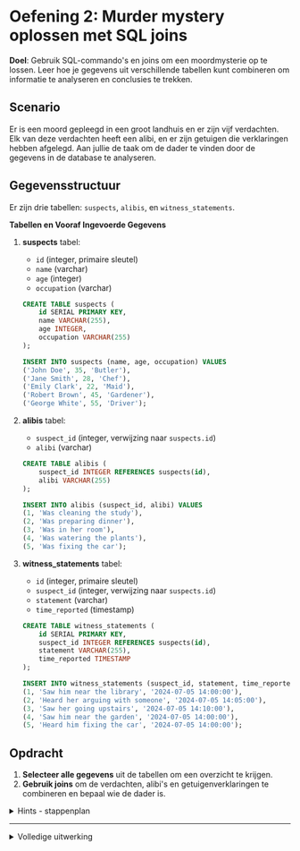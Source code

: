 # Oefening 2: Murder mystery oplossen met SQL joins

**Doel**: Gebruik SQL-commando's en joins om een moordmysterie op te lossen. Leer hoe je gegevens uit verschillende tabellen kunt combineren om informatie te analyseren en conclusies te trekken.

## Scenario

Er is een moord gepleegd in een groot landhuis en er zijn vijf verdachten. Elk van deze verdachten heeft een alibi, en er zijn getuigen die verklaringen hebben afgelegd. Aan jullie de taak om de dader te vinden door de gegevens in de database te analyseren.

## Gegevensstructuur

Er zijn drie tabellen: `suspects`, `alibis`, en `witness_statements`.

**Tabellen en Vooraf Ingevoerde Gegevens**

1. **suspects** tabel:
   - `id` (integer, primaire sleutel)
   - `name` (varchar)
   - `age` (integer)
   - `occupation` (varchar)

   ```sql
   CREATE TABLE suspects (
       id SERIAL PRIMARY KEY,
       name VARCHAR(255),
       age INTEGER,
       occupation VARCHAR(255)
   );

   INSERT INTO suspects (name, age, occupation) VALUES
   ('John Doe', 35, 'Butler'),
   ('Jane Smith', 28, 'Chef'),
   ('Emily Clark', 22, 'Maid'),
   ('Robert Brown', 45, 'Gardener'),
   ('George White', 55, 'Driver');
   ```

2. **alibis** tabel:
   - `suspect_id` (integer, verwijzing naar `suspects.id`)
   - `alibi` (varchar)

   ```sql
   CREATE TABLE alibis (
       suspect_id INTEGER REFERENCES suspects(id),
       alibi VARCHAR(255)
   );

   INSERT INTO alibis (suspect_id, alibi) VALUES
   (1, 'Was cleaning the study'),
   (2, 'Was preparing dinner'),
   (3, 'Was in her room'),
   (4, 'Was watering the plants'),
   (5, 'Was fixing the car');
   ```

3. **witness_statements** tabel:
   - `id` (integer, primaire sleutel)
   - `suspect_id` (integer, verwijzing naar `suspects.id`)
   - `statement` (varchar)
   - `time_reported` (timestamp)

   ```sql
   CREATE TABLE witness_statements (
       id SERIAL PRIMARY KEY,
       suspect_id INTEGER REFERENCES suspects(id),
       statement VARCHAR(255),
       time_reported TIMESTAMP
   );

   INSERT INTO witness_statements (suspect_id, statement, time_reported) VALUES
   (1, 'Saw him near the library', '2024-07-05 14:00:00'),
   (2, 'Heard her arguing with someone', '2024-07-05 14:05:00'),
   (3, 'Saw her going upstairs', '2024-07-05 14:10:00'),
   (4, 'Saw him near the garden', '2024-07-05 14:00:00'),
   (5, 'Heard him fixing the car', '2024-07-05 14:00:00');
   ```

## Opdracht

1. **Selecteer alle gegevens** uit de tabellen om een overzicht te krijgen.
2. **Gebruik joins** om de verdachten, alibi's en getuigenverklaringen te combineren en bepaal wie de dader is.

<details>
<summary>Hints - stappenplan</summary>

1. **Gegevens selecteren**:
   - Gebruik het `SELECT` commando om alle gegevens uit de `suspects` tabel op te halen.

   ```sql
   SELECT * FROM suspects;
   ```

   - Doe hetzelfde voor de `alibis` en `witness_statements` tabellen.

   ```sql
   SELECT * FROM alibis;
   SELECT * FROM witness_statements;
   ```

2. **Joins gebruiken**:
   - Gebruik een `INNER JOIN` om de gegevens uit de `suspects` en `alibis` tabellen te combineren.

   ```sql
   SELECT s.name, s.occupation, a.alibi
   FROM suspects s
   INNER JOIN alibis a ON s.id = a.suspect_id;
   ```

   - Gebruik een `LEFT JOIN` om ook getuigenverklaringen toe te voegen.

   ```sql
   SELECT s.name, s.occupation, a.alibi, w.statement, w.time_reported
   FROM suspects s
   LEFT JOIN alibis a ON s.id = a.suspect_id
   LEFT JOIN witness_statements w ON s.id = w.suspect_id;
   ```

   - Analyseer de resultaten om te zien wie de dader zou kunnen zijn.

</details>

---

<details>
<summary>Volledige uitwerking</summary>

1. **Gegevens selecteren**:

   ```sql
   SELECT * FROM suspects;
   SELECT * FROM alibis;
   SELECT * FROM witness_statements;
   ```

   Resultaat:

   ```text
   suspects:
    id |    name     | age | occupation
   ----+-------------+-----+------------
     1 | John Doe    |  35 | Butler
     2 | Jane Smith  |  28 | Chef
     3 | Emily Clark |  22 | Maid
     4 | Robert Brown|  45 | Gardener
     5 | George White|  55 | Driver

   alibis:
    suspect_id |          alibi
   ------------+--------------------------
             1 | Was cleaning the study
             2 | Was preparing dinner
             3 | Was in her room
             4 | Was watering the plants
             5 | Was fixing the car

   witness_statements:
    id | suspect_id |           statement            |    time_reported
   ----+------------+---------------------------------+---------------------
     1 |          1 | Saw him near the library       | 2024-07-05 14:00:00
     2 |          2 | Heard her arguing with someone | 2024-07-05 14:05:00
     3 |          3 | Saw her going upstairs         | 2024-07-05 14:10:00
     4 |          4 | Saw him near the garden        | 2024-07-05 14:00:00
     5 |          5 | Heard him fixing the car       | 2024-07-05 14:00:00
   ```

2. **Joins gebruiken**:

   ```sql
   SELECT s.name, s.occupation, a.alibi
   FROM suspects s
   INNER JOIN alibis a ON s.id = a.suspect_id;
   ```

   Resultaat:

   ```text
      name     | occupation |          alibi
   -------------+------------+--------------------------
    John Doe    | Butler     | Was cleaning the study
    Jane Smith  | Chef       | Was preparing dinner
    Emily Clark | Maid       | Was in her room
    Robert Brown| Gardener   | Was watering the plants
    George White| Driver     | Was fixing the car
   ```

   ```sql
   SELECT s.name, s.occupation, a.alibi, w.statement, w.time_reported
   FROM suspects s
   LEFT JOIN alibis a ON s.id = a.suspect_id
   LEFT JOIN witness_statements w ON s.id = w.suspect_id;
   ```

   Resultaat:

   ```text
      name     | occupation |          alibi           |           statement            |    time_reported
   -------------+------------+--------------------------+---------------------------------+---------------------
    John Doe    | Butler     | Was cleaning the study   | Saw him near the library       | 2024-07-05 14:00:00
    Jane Smith  | Chef       | Was preparing dinner     | Heard her arguing with someone | 2024-07-05 14:05:00
    Emily Clark | Maid       | Was in her room          | Saw her going upstairs         | 2024-07-05 14:10:00
    Robert Brown| Gardener   | Was watering the plants  | Saw him near the garden        | 2024-07-05 14:00:00
    George White| Driver     | Was fixing the car       | Heard him fixing the car       | 2024-07-05 14:00:00
   ```

   Analyseer de resultaten:
   - `John Doe` heeft een alibi dat hij aan het schoonmaken was, maar een getuige zag hem bij de bibliotheek.
   - `Jane Smith` heeft een alibi dat ze aan het koken was, maar een getuige hoorde haar ruziën.
   - `Emily Clark` heeft een alibi dat ze in haar kamer was, maar een getuige zag haar naar boven gaan.
   - `Robert Brown` heeft een alibi dat hij de planten aan het water geven was en een getuige zag hem in de tuin.
   - `George White` heeft een alibi dat hij de auto aan het repareren was en een getuige hoorde hem dit doen.

   Op basis van deze gegevens lijkt het erop dat `Jane Smith` een inconsistente verklaring heeft omdat er een getuige is die haar heeft gehoord ruziën tijdens haar alibi.
</details>
